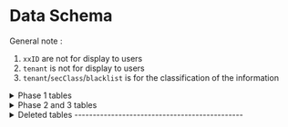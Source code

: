  # Data Schema
General note :
1. `xxID` are not for display to users
2. `tenant` is not for display to users
3. `tenant`/`secClass`/`blacklist` is for the classification of the information



<details> <summary>Phase 1 tables</summary>

### `agency`

| Column Name     | Data Type                | Constraints  | show in UI & example                             |
| --------------- | ------------------------ | ------------ |--------------------------------------------------|
| agencyId        | uuid                     | PK, not null | No ...eg 1b5ff2b0-780e-4ac5-a97d-d5affb02451c    |
| agencyName      | text                     | nullable     | Feiyue Family Services, KCC Constituency Office   |
| block           | text                     | nullable     | 120A
| floor           | text                     | nullable     | 04, 04M
| unit            | text                     | nullable     | 1234A
| street          | text                     | nullable     | Ang Mo Kio Ave 1
| postalcode      | text 6 chars             | nullable     | 323451
| buildingName    | text                     | nullable     | Cheng Ho Industrial Bldg
| agencyEmail     | text                     | nullable     | test@hotmail.com
| servicesOffered | ARRAY, text enum         | nullable     | see below
| hotline         | numeric 6 nums           | nullable     | 61234567
| remarks         | text                     | nullabalbe   | for comments abt agency
| multimedia      | ARRAY,UUID               | nullable     | 
| tenant          | text 3-5 chars           | nullable     | No - tpyn, chpg 
| secClass        | ARRAY,text enum,         | nullable     | see below
| blacklist       | ARRAY,UUID               | nullable     | `user.userID`
| updatedAt       | timestamp  now()         | nullable     | No
| updatedBy       | uuid                     | nullable     | No - `user.userID`

`servicesOffered` array includes Counselling, Financial Aid, Food Delivery, Home Services, Home Visits, etc
`secClass` array includes VVIP, Sexual, Violence, Foreign, Police, Criminal

## `agency_engagements`

| Column Name         | Data Type                | Constraints  |show in UI & example                             |
| ------------------- | ------------------------ | ------------ |-------------------------------------------------|
| agencyEngagementsID | uuid                     | PK, not null | No
| agencyID            | uuid                     | nullable     | No
| engagementType      | ARRAY,text enum          | nullable     | see below
| caseOfficerID       | uuid                     | nullable     |
| engagementDetails   | text                     | nullable     |
| householdID         | ARRAY,uuid               | nullable     | 
| residentID          | ARRAY,uuid               | nullable     |
| startDate           | date                     | nullable     |
| endDate             | date                     | nullable     | 
| multimedia          | ARRAY,uuid               | nullable     |
| tenant              | text                     | nullable     | No
| secClass            | ARRAY                    | nullable     | No
| blacklist           | ARRAY,uuid               | nullable     | No
| updatedAt           | timestamp  now()         | nullable     | No
| updatedBy           | uuid                     | nullable     | No

`engagementType` array includes Counselling, Financial Aid, Food Delivery, Home Services, Home Visits etc

## `case`

| Column Name     | Data Type                | Constraints  |show in UI & example                             |
| --------------- | ------------------------ | ------------ |-------------------------------------------------|
| caseID          | uuid                     | PK, not null | No
| caseTitle       | text                     | nullable     |
| caseSummary     | text                     | nullable     |
| caseDetails     | text                     | nullable     |
| agencyID        | uuid                     | nullable     |
| caseOfficerID   | uuid                     | nullable     |
| staffInChargeID | uuid                     | nullable     |
| multimedia      | ARRAY,UUID               | nullable     |
| tenant          | text                     | nullable     | No
| secClass        | ARRAY                    | nullable     | No
| blacklist       | ARRAY,UUID               | nullable     | No
| updatedAt       | timestamp now()          | nullable     | No
| updatedBy       | uuid                     | nullable     | No


## `case_involvements`

| Column Name        | Data Type                | Constraints  |show in UI & example                             |
| ------------------ | ------------------------ | ------------ |-------------------------------------------------|
| caseInvolvementsID | uuid                     | PK, not null | No
| caseID             | uuid                     | nullable     | No
| householdID         | ARRAY                    | nullable     | either household or both
| residentID          | ARRAY                    | nullable     | but not for both. One for each.
| caseRole           | ARRAY,text enum          | nullable     | eg Victim, Complainant, Onlooker, Witness
| description        | text                     | nullable     |
| multimedia         | ARRAY,UUID               | nullable     |
| tenant             | text                     | nullable     | No
| secClass           | ARRAY                    | nullable     | No
| blacklist          | ARRAY,UUID               | nullable     | No
| updatedAt          | timestamp with time zone | nullable     | No
| updatedBy          | uuid                     | nullable     | No

## `case_statuses`

| Column Name    | Data Type                | Constraints  |show in UI & example                             |
| -------------- | ------------------------ | ------------ |-------------------------------------------------|
| caseStatusesID | uuid                     | PK, not null | No
| caseID         | uuid                     | nullable     |
| caseStatus     | text                     | nullable     |
| reasonStatus   | text                     | nullable     |
| statusDate     | date                     | nullable     |
| multimedia     | ARRAY,UUID               | nullable     |
| tenant         | text                     | nullable     | No
| secClass       | ARRAY                    | nullable     | No
| blacklist      | ARRAY,UUID               | nullable     | No
| updatedAt      | timestamp with time zone | nullable     | No
| updatedBy      | uuid                     | nullable     | No


## `event`

| Column Name      | Data Type                | Constraints  |show in UI & example                             |
| ---------------- | ------------------------ | ------------ |-------------------------------------------------|
| eventID          | uuid                     | PK, not null | No
| eventTitle       | text                     | nullable     |
| eventDescription | text                     | nullable     | 
| eventLocation    | text   
| eventGeopoint    | text                     | nullable     |
| eventPosterUrl   | text                     | nullable     |
| maxVolunteers    | number                   | nullable     | yes
| staffInChargeID  | uuid                     | nullable     |
| agencyID         | uuid                     | nullable     |
| g_conferenceData | ARRAY jsonb
| g_creator        | jsonb
| g_start          | jsonb                    | nullable     |
| g_end            | jsonb                    | nullable     |
| g_eventType      | text
| g_extendedProperties| jsonb
| g_iCalUID        | text
| g__id            | text
| g_kind           | text
| g_organizer      | jsonb
| g_privateCopy    | boolean
| g_reminders      | ARRAY jsonb
| g_sequence       | int
| g_status         | text
| g_updated        | datetime
| multimedia       | ARRAY,UUID               | nullable     |
| tenant           | text                     | not null     | No
| secClass         | ARRAY                    | nullable     | No
| blacklist        | ARRAY,UUID               | nullable     | No
| updatedAt        | timestamp                | not null     | No
| updatedBy        | uuid                     | nullable     | No

google calendar api https://developers.google.com/workspace/calendar/api/v3/reference/events
`g_attendees` incudes 
additionGuests int
comment text
displayName text
email text
id text
option boolean
organizer boolean
resource boolean
responseStatus text
self boolean

`conferenceData` includes
conferenceID text
conferenceSolution jsonb
conferenceSolution.iconUri text
conferenceSolution.key jsonb



## `event_activities`

| Column Name         | Data Type                | Constraints  |show in UI & example                             |
| ------------------- | ------------------------ | ------------ |-------------------------------------------------|
| eventActivitiesID   | uuid                     | PK, not null | No
| eventID             | uuid                     | nullable     | No
| activityType        | ARRAY                    | nullable     |
| activityDescription | text                     | nullable     |
| householdID         | ARRAY                    | nullable     | either household or both
| residentID          | ARRAY                    | nullable     | but not for both. One for each.
| multimedia          | ARRAY,UUID               | nullable     |
| tenant              | text                     | nullable     | No
| secClass            | ARRAY                    | nullable     | No
| blacklist           | ARRAY,UUID               | nullable     | No
| updatedAt           | timestamp with time zone | nullable     | No
| updatedBy           | uuid                     | nullable     | No

## `event_requirements`

| Column Name         | Data Type                | Constraints  |show in UI & example                             |
| ------------------- | ------------------------ | ------------ |-------------------------------------------------|
| eventRequirementsID | uuid                     | PK, not null | No
| eventID             | uuid                     | not null     | No
| eventRequirement    | text                     | nullable     |
| startTime           | timestamp                | nullable     |
| endTime             | timestamp                | nullable     |
| requirementLocation | text                     | nullable     |
| meetingLocation     | text                     | nullable     |
| meetingTime         | timestamp                | nullable     |
| "usersInvolved"     | link to `staff_contributions table 
| externalVolunteers  | ARRAY                    | nullable     |
| multimedia          | ARRAY,UUID               | nullable     |
| maxVolunteers       | number                   | nullable     |  
| tenant              | text                     | nullable     | No
| secClass            | ARRAY                    | nullable     | No
| blacklist           | ARRAY,UUID               | nullable     | No
| updatedAt           | timestamp                | not null     | No
| updatedBy           | uuid                     | nullable     | No

## `household`

| Column Name    | Data Type                | Constraints  |show in UI & example                             |
| -------------- | ------------------------ | ------------ |-------------------------------------------------|
| householdID    | uuid                     | PK, not null | No
| block          | text                     | nullable     | eg 103A
| floor          | text                     | nullable     | eg 04, 04M
| unit           | text                     | nullable     | eg 1234A
| street         | text                     | nullable     | eg Ang Mo Kio Ave 1
| postalcode     | character varying        | nullable     | eg 323451
| unitName       | text                     | nullable     | eg Cheng Huat Metals
| entrance       | text                     | nullable     | eg Lift Lobby A
| buildingName   | text                     | nullable     | eg Cheng Ho Industrial Bldg
| estateName     | text                     | nullable     | eg Ho Bee Estate
| houseType      | text enum                | nullable     | eg HDB5Rm, EC, Condominium,Terrace,Semi-D,Bungalow 
| rn             | text                     | nullable     | eg Garden Vale
| constituency   | text                     | nullable     | eg Kampong Chai Chee
| race           | text                     | nullable     |
| religion       | text                     | nullable     |
| houseOwnership | text                     | nullable     | eg Rental, Owned
| spokenLanguage | ARRAY                    | nullable     | Chinese, Malay, Tamil, English, Teochew, Cantonese
| incomeLevel    | text                     | nullable     | High Income, Mid Income, Low Income, No Income
| email          | text                     | nullable     |
| mobile         | numeric                  | nullable     |
| homePhone      | numeric                  | nullable     |
| personality    | ARRAY                    | nullable     | Friendly, Aggressive, Outgoing 
| remarks        | text                     | nullable     |
| multimedia     | ARRAY,UUID               | nullable     |
| tenant         | text                     | nullable     | No
| secClass       | ARRAY                    | nullable     | No
| blacklist      | ARRAY,UUID               | nullable     | No
| updatedAt      | timestamp with time zone | nullable     | No
| updatedBy      | uuid                     | nullable     | No

## `household_occupants`

| Column Name  | Data Type                | Constraints  |show in UI & example                             |
| ------------ | ------------------------ | ------------ |-------------------------------------------------|
| occupantID   | uuid                     | PK, not null | No
| householdID  | uuid                     | not null     |
| residentID   | uuid                     | not null     |
| familyRole   | text                     | nullable     |
| stillStaying | boolean                  | nullable     |
| multimedia   | ARRAY,,UUID              | nullable     |
| tenant       | text                     | nullable     | No
| secClass     | ARRAY                    | nullable     | No
| blacklist    | ARRAY,UUID               | nullable     | No
| updatedAt    | timestamp with time zone | nullable     | No
| updatedBy    | uuid                     | nullable     | No


## `household_support`

| Column Name     | Data Type                | Constraints  |show in UI & example                             |
| --------------- | ------------------------ | ------------ |-------------------------------------------------|
| householdID      | uuid                     | PK, not null | No
| supportParty    | boolean                  | nullable     |
| supportAdvisor  | boolean                  | nullable     |
| advisor         | text                     | nullable     |
| additionalInfo  | text                     | nullable     |
| multimedia      | ARRAY,UUID               | nullable     |
| tenant          | text                     | nullable     | No
| secClass        | ARRAY                    | nullable     | No
| blacklist       | ARRAY,UUID               | nullable     | No
| updatedAt       | timestamp with time zone | nullable     | No
| updatedBy       | uuid                     | nullable     | No


## `logs` - not to shown in UI

| Column Name  | Data Type                | Constraints  |show in UI & example                             |
| ------------ | ------------------------ | ------------ |-------------------------------------------------|
| logsID       | uuid                     | PK, not null | No
| action       | text                     | nullable     | No
| tableUpdated | text                     | nullable     | No
| fieldUpdated | text                     | nullable     | No
| oldValue     | text                     | nullable     | No
| newValue     | text                     | nullable     | No
| tenant       | text                     | nullable     | No
| secClass     | ARRAY                    | nullable     | No
| blacklist    | ARRAY,UUID               | nullable     | No
| updatedAt    | timestamp with time zone | nullable     | No
| updatedBy    | uuid                     | nullable     | No

## `multimedia`

| Column Name      | Data Type                | Constraints  |show in UI & example                             |
| ---------------- | ------------------------ | ------------ |-------------------------------------------------|
| multimediaID     | uuid                     | PK, not null | No
| mediaUrl         | text                     | nullable     |
| mediaType        | text                     | nullable     |
| mediaTitle       | text                     | nullable     |
| mediaDescription | text                     | nullable     |
| tenant           | text                     | nullable     | No
| secClass         | ARRAY                    | nullable     | No
| blacklist        | ARRAY,UUID               | nullable     | No
| updatedAt        | timestamp with time zone | nullable     | No
| updatedBy        | uuid                     | nullable     | No

## `resident`

| Column Name     | Data Type                | Constraints  |show in UI & example                             |
| --------------- | ------------------------ | ------------ |-------------------------------------------------|
| residentID      | uuid                     | PK, not null | No
| preferredName   | text                     | nullable     |
| officialName    | text *encrypted          | nullable     |
| officialID      | text *encrypted          | nullable     |
| typeID          | text                     | nullable     |
| profilePicUrl   | text                     | nullable     |
| description     | text                     | nullable     |
| race            | text                     | nullable     |
| educationLevel  | text                     | nullable     |
| gender          | text                     | nullable     |
| spoken_language | ARRAY                    | nullable     |
| religion        | text                     | nullable     |
| email           | text                     | nullable     |
| mobile          | numeric                  | nullable     |
| occupation      | text                     | nullable     |
| employer        | text                     | nullable     |
| employmentType  | text                     | nullable     |
| verbalAddress   | text                     | nullable     |
| personality     | ARRAY                    | nullable     |
| remarks         | text                     | nullable     |
| multimedia      | ARRAY,UUID               | nullable     |
| tenant          | text                     | nullable     | No
| secClass        | ARRAY                    | nullable     | No
| blacklist       | ARRAY,UUID               | nullable     | No
| updatedAt       | timestamp with time zone | nullable     | No
| updatedBy       | uuid                     | nullable     | No

## `resident_support`

| Column Name     | Data Type                | Constraints  |show in UI & example                             |
| --------------- | ------------------------ | ------------ |-------------------------------------------------|
| residentID      | uuid                     | PK, not null | No
| supportParty    | boolean                  | nullable     |
| supportAdvisor  | boolean                  | nullable     |
| advisor         | text                     | nullable     |
| additionalInfo  | text                     | nullable     |
| multimedia      | ARRAY,UUID               | nullable     |
| tenant          | text                     | nullable     | No
| secClass        | ARRAY                    | nullable     | No
| blacklist       | ARRAY,UUID               | nullable     | No
| updatedAt       | timestamp with time zone | nullable     | No
| updatedBy       | uuid                     | nullable     | No


## `task`

| Column Name   | Data Type                | Constraints  |show in UI & example                             |
| ------------- | ------------------------ | ------------ |-------------------------------------------------|
| taskID        | uuid                     | PK, not null | No
| caseID        | uuid                     | nullable     | 
| task          | text                     | nullable     |
| agencyID      | uuid                     | nullable     |
| taskOfficerID | uuid                     | nullable     |
| officerMobile | numeric                  | nullable     |
| multimedia    | ARRAY,UUID               | nullable     |
| tenant        | text                     | nullable     | No
| secClass      | ARRAY                    | nullable     | No
| blacklist     | ARRAY,UUID               | nullable     | No
| updatedAt     | timestamp with time zone | not null     | No
| updatedBy     | uuid                     | nullable     | No


## `task_status`

| Column Name    | Data Type                | Constraints  |show in UI & example                             |
| -------------- | ------------------------ | ------------ |-------------------------------------------------|
| taskStatusesID | uuid                     | PK, not null | No
| taskID         | uuid                     | not null     | No
| taskStatus     | text                     | nullable     |
| statusReason   | text                     | nullable     |
| statusDate     | date                     | nullable     |
| multimedia     | ARRAY,UUID               | nullable     |
| tenant         | text                     | nullable     | No
| secClass       | ARRAY                    | nullable     | No
| blacklist      | ARRAY,UUID               | nullable     | No
| updatedAt      | timestamp with time zone | nullable     | No
| updatedBy      | uuid                     | nullable     | No

## `user`

| Column Name    | Data Type                | Constraints  |show in UI & example                             |
| -------------- | ------------------------ | ------------ |-------------------------------------------------|
| userID         | uuid                     | PK, not null | No
| agencyID       | uuid                     | nullable     |
| roleAgency     | text,enum                | nullable     | eg Volunteer, Staff, Admin, Advisor
| verbalName     | text                     | nullable     |
| officialName   | text  *encrypted         | nullable     |
| officialID     | text  *encrypted         | nullable     |
| gender         | text                     | nullable     |
| idType         | text                     | nullable     |
| profilePicUrl  | text                     | nullable     |
| description    | text                     | nullable     |
| race           | text                     | nullable     |
| educationLevel | text                     | nullable     |
| personality    | ARRAY                    | nullable     |
| spokenLanguage | ARRAY                    | nullable     |
| religion       | text                     | nullable     |
| occupation     | text                     | nullable     |
| employer       | text                     | nullable     |
| employmentType | text                     | nullable     |
| email          | text                     | nullable     |
| mobile         | numeric                  | nullable     |
| multimedia     | ARRAY,UUID               | nullable     |
| tenant         | text                     | nullable     | No
| secClass       | ARRAY                    | nullable     | No
| blacklist      | ARRAY,UUID               | nullable     | No
| updatedAt      | timestamp with time zone | nullable     | No
| updatedBy      | uuid                     | nullable     | No

## `staff_contributions`

| Column Name        | Data Type                | Constraints  |show in UI & example                             |
| ------------------ | ------------------------ | ------------ |-------------------------------------------------|
| staffContributionsID| uuid                     | PK not null  | No
| userID             | uuid                     | nullable     | No
| entityType         | text                     | nullable     | eg agency_engagement, event, event_requirements, event_activities, task,
| entityID           | uuid                     | nullable     | uuid of the above relevant module
| role               | ARRAY,text enum          | nullable     | eg participant, action party, role in event
| description        | text                     | nullable     |
| status             | text                     | nullable     | eg status in attending event
| multimedia         | ARRAY,UUID               | nullable     |
| tenant             | text                     | nullable     | No
| secClass           | ARRAY                    | nullable     | No
| blacklist          | ARRAY,UUID               | nullable     | No
| updatedAt          | timestamp with time zone | nullable     | No
| updatedBy          | uuid                     | nullable     | No


## `notification`

| Column Name        | Data Type                | Constraints  |show in UI & example                             |
| ------------------ | ------------------------ | ------------ |-------------------------------------------------|
| notificationID     | uuid                     | PK not null  | No
| userID             | uuid                     | nullable     | No
| notificationType   | text                     | nullable     | eg agency_engagement, event, event_requirements, event_activities, task,
| notification       | text                     | nullable     | description of the notification
| picUrl             | text                     | nullable     |    
| creationDate       | timestamp                | nullable     |
| isRead             | boolean                  | nullable     | eg status in attending event
| multimedia         | ARRAY,UUID               | nullable     |
| tenant             | text                     | nullable     | No
| secClass           | ARRAY                    | nullable     | No
| blacklist          | ARRAY,UUID               | nullable     | No
| updatedAt          | timestamp with time zone | nullable     | No
| updatedBy          | uuid                     | nullable     | No


## `error` - not in UI

| Column Name   | Data Type                | Constraints  |show in UI & example                             |
| ------------- | ------------------------ | ------------ |-------------------------------------------------|
| errorID       | uuid                     | PK, not null | No
| module        | text                     | nullable     | No
| field         | text                     | nullable     | No
| situation     | text                     | nullable     | No
| errorMessage  | text                     | nullable     | No
| userInvolved  | uuid                     | nullable     | No
| datetimeError | timestamp with time zone | nullable     | No



# Views `credentials`
| Column Name   | Data Type                | Constraints  |show in UI & example                             |
| ------------- | ------------------------ | ------------ |-------------------------------------------------|
| userID        | uuid                     | PK, not null | No
| authorised    | boolean                  | nullable     | 
| tenant        | text                     | nullable     | No

</details>


<details> <summary>Phase 2 and 3 tables</summary>

## `profile_reminder`

| Column Name   | Data Type                | Constraints  |
| ------------- | ------------------------ | ------------ |
| reminderID    | uuid                     | PK, not null | 
| userID        | uuid                     | not null     |
| dateLastRemind| timestamp with time zone | not null     |


CREATE TABLE whatsappThreads (
  id                 uuid        PRIMARY KEY DEFAULT uuid_generate_v4(),
  external_thread_id text        NOT NULL,                     -- WhatsApp’s thread or business ID
  name               text,                               -- optional for group chats
  is_group           boolean     DEFAULT false,               -- single user vs. group
  created_by         uuid        REFERENCES auth.users(id) ON DELETE SET NULL,
  created_at         timestamp   DEFAULT now(),
  updated_at         timestamp   DEFAULT now(),
  last_message_at    timestamp,                            -- for quick sorting
  last_message_body  text                                  -- snippet preview
);

CREATE TABLE whatsappThreadMembers (
  id             uuid      PRIMARY KEY DEFAULT uuid_generate_v4(),
  thread_id      uuid      REFERENCES whatsappThreads(id) ON DELETE CASCADE,
  user_id        uuid      REFERENCES auth.users(id)     ON DELETE CASCADE,
  phone_number   text      NOT NULL,                       -- user’s WhatsApp number
  joined_at      timestamp DEFAULT now()
);

CREATE TABLE whatsappMessages (
  id             uuid        PRIMARY KEY DEFAULT uuid_generate_v4(),
  thread_id      uuid        REFERENCES whatsappThreads(id) ON DELETE CASCADE,
  message_id     text        NOT NULL,                   -- WhatsApp’s message ID
  from_number    text        NOT NULL,
  to_number      text        NOT NULL,
  direction      text        NOT NULL,                   -- 'inbound' or 'outbound'
  body           text,                                 -- text content
  media_url      text,                                 -- if message includes image/audio/etc.
  timestamp      timestamp   NOT NULL,                  -- when user sent it
  status         text        DEFAULT 'received',        -- e.g. 'sent', 'delivered', 'read'
  created_at     timestamp   DEFAULT now()
);


## `communications`

| Column Name     | Data Type                | Constraints  |show in UI & example                             |
| --------------- | ------------------------ | ------------ |-------------------------------------------------|
| commsID         | uuid                     | PK, not null | No
| commsChannel    | text                     | nullable     | eg Whatsapp, Email
| commsChannelID  | text                     | nullable     | eg WhatsappIdentifier, email address
| commsContent    | jsonb                    | nullable     | content of the comms msg
| commsDate       | date                     | nullable     |
| commsFromEntity | text                     | nullable     | Agency A
| commsFromID     | uuid                     | nullable     | uuid of Agency A
| commsFromParty  | text                     | nullable     | Jason Tan
| commsFromPerson | text                     | nullable     | uuid of Jason Tan
| commsToEntity   | text                     | nullable     |
| commsToID       | uuid                     | nullable     |
| commsToParty    | text                     | nullable     |
| commsToPerson   | text                     | nullable     |
| multimedia      | ARRAY,UUID               | nullable     |
| tenant          | text                     | not null     | No
| secClass        | ARRAY                    | nullable     | No
| blacklist       | ARRAY,UUID               | nullable     | No
| updatedAt       | timestamp with time zone | not null     | No
| updatedBy       | uuid                     | nullable     | No

</details>


<details> <summary>Deleted tables ----------------------------------------------</summary>

## `agency_staffs`

| Column Name   | Data Type                | Constraints  |
| ------------- | ------------------------ | ------------ |
| agencyStaffID | uuid                     | PK, not null |
| agencyID      | uuid                     | nullable     |
| userID        | uuid                     | nullable     |
| staffName     | text                     | nullable     |
| staffEmail    | text                     | nullable     |
| staffMobile   | numeric                  | nullable     |
| staffRole     | ARRAY                    | nullable     |
| personality   | ARRAY                    | nullable     |
| profilePicUrl | text                     | nullable     |
| multimedia    | ARRAY,UUID               | nullable     |
| tenant        | text                     | nullable     |
| secClass      | ARRAY                    | nullable     |
| blacklist     | ARRAY,UUID               | nullable     |
| updatedAt     | timestamp with time zone | nullable     |
| updatedBy     | uuid                     | nullable     |

## `case_actions`

| Column Name   | Data Type                | Constraints  |
| ------------- | ------------------------ | ------------ |
| caseActionsID | uuid                     | PK, not null |
| caseID        | uuid                     | nullable     |
| activity      | text                     | nullable     |
| actionUser    | ARRAY,UUID               | nullable     |
| actionAgency  | ARRAY,UUID               | nullable     |
| actionOthers  | ARRAY                    | nullable     |
| multimedia    | ARRAY,UUID               | nullable     |
| tenant        | text                     | nullable     |
| secClass      | ARRAY                    | nullable     |
| blacklist     | ARRAY,UUID               | nullable     |
| updatedAt     | timestamp with time zone | nullable     |
| updatedBy     | uuid                     | nullable     |

## `task_actions`

| Column Name   | Data Type                | Constraints  |show in UI & example                             |
| ------------- | ------------------------ | ------------ |-------------------------------------------------|
| taskActionsID | uuid                     | PK, not null | No
| taskID        | uuid                     | not null     | No
| activity      | text                     | nullable     |
| actionUsers   | ARRAY,UUID               | nullable     |
| actionAgency  | ARRAY,UUID               | nullable     |
| actionOthers  | ARRAY                    | nullable     |
| multimedia    | ARRAY,UUID               | nullable     |
| tenant        | text                     | nullable     | No
| secClass      | ARRAY                    | nullable     | No
| blacklist     | ARRAY                    | nullable     | No
| updatedAt     | timestamp with time zone | nullable     | No
| updatedBy     | uuid                     | nullable     | No


</details>